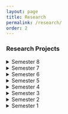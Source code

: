 ```yaml
---
layout: page
title: Research
permalink: /research/
order: 2
---
```


### Research Projects

<details><summary>Semester 8</summary>
<p>

#### Hello

</p>
</details>
<details><summary>Semester 7</summary>
<p>

#### Hello

</p>
</details>
<details><summary>Semester 6</summary>
<p>

#### Hello

</p>
</details>
<details><summary>Semester 5</summary>
<p>

#### Hello

</p>
</details>
<details><summary>Semester 4</summary>
<p>

#### Hello

</p>
</details>
<details><summary>Semester 3</summary>
<p>

#### Hello

</p>
</details>
<details><summary>Semester 2</summary>

| Course Code | Title |
| --- | --- |
| git status | List all new or modified files |
| git diff | Show file differences that haven't been staged |

</details>
<details><summary>Semester 1</summary>
<p>

#### Hello

</p>
</details>